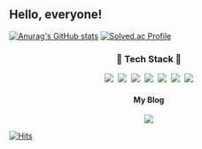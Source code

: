 <h2>Hello, everyone!</h2>

<p align='center'>
 
 [![Anurag's GitHub stats](https://github-readme-stats.vercel.app/api?username=hyeonhe&theme=cobalt)](https://github.com/anuraghazra/github-readme-stats)
[![Solved.ac Profile](http://mazassumnida.wtf/api/v2/generate_badge?boj=wifi20143)](https://solved.ac/wifi20143/)
</p>

<h3 align='center'> 🔧 Tech Stack 🔧</h3>

<p align='center'>
  <img src="https://img.shields.io/badge/React-61DAFB?style=for-the-badge&logo=React&logoColor=white"/></a>&nbsp
  <img src="https://img.shields.io/badge/Next.js-000000?style=for-the-badge&logo=Next.js&logoColor=white"/></a>&nbsp
  <img src="https://img.shields.io/badge/JavaScript-F7DF1E?style=for-the-badge&logo=JavaScript&logoColor=white"/></a>&nbsp 
  <img src="https://img.shields.io/badge/HTML5-E34F26?style=for-the-badge&logo=HTML5&logoColor=white"/></a>&nbsp 
  <img src="https://img.shields.io/badge/CSS3-1572B6?style=for-the-badge&logo=CSS3&logoColor=white"/></a>&nbsp 
   <img src="https://img.shields.io/badge/VisualStudioCode-007ACC?style=for-the-badge&logo=VisualStudioCode&logoColor=white"/></a>&nbsp
  <img src="https://img.shields.io/badge/Python-3776AB?style=for-the-badge&logo=Python&logoColor=white"/></a>

</p>

<h4 align='center'>My Blog</h4>
<p align='center'>

<a href="https://velog.io/@notnavi">
<img src="https://img.shields.io/badge/Velog-20C997?style=for-the-badge&logo=Velog&logoColor=white" /></a>
</a>
</p>

[![Hits](https://hits.seeyoufarm.com/api/count/incr/badge.svg?url=https%3A%2F%2Fgithub.com%2Fhyeonhe&count_bg=%23F3E74E&title_bg=%23555555&icon=&icon_color=%23E7E7E7&title=hits&edge_flat=false)](https://hits.seeyoufarm.com)<br><br>

